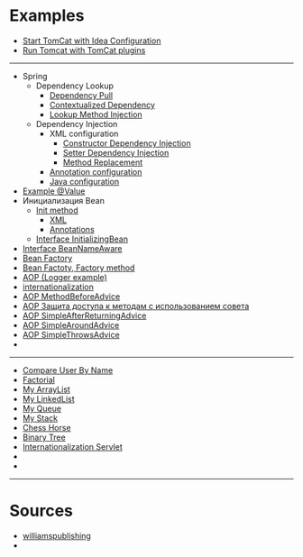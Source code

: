 # Examples

- [Start TomCat with Idea Configuration](tomcat1)
- [Run Tomcat with TomCat plugins](tomcat2)
---
- Spring
    - Dependency Lookup
        - [Dependency Pull](spring1)
        - [Contextualized Dependency](spring2)
        - [Lookup Method Injection](spring8)
    - Dependency Injection
        - XML configuration
            - [Constructor Dependency Injection](spring3)
            - [Setter Dependency Injection](spring4)
            - [Method Replacement](spring9)
        - [Annotation configuration](spring6)
        - [Java configuration](spring7)
- [Example @Value](spring5)
- Инициализация Bean
    - [Init method](spring10)
        - [XML](spring10/src/main/java/kovteba/xml)
        - [Annotations](spring10/src/main/java/kovteba/annotations)
    - [Interface InitializingBean](spring11)
- [Interface BeanNameAware](spring12)
- [Bean Factory](spring13)
- [Bean Factoty, Factory method](spring14)
- [AOP (Logger example)](spring15)
- [internationalization](spring16)
- [AOP MethodBeforeAdvice](aop1)
- [AOP Защита доступа к методам с использованием совета](aop2)
- [AOP SimpleAfterReturningAdvice](aop3)
- [AOP SimpleAroundAdvice](aop4)
- [AOP SimpleThrowsAdvice](aop5)
- []()
---
- [Compare User By Name](example1)
- [Factorial](example2)
- [My ArrayList](example3)
- [My LinkedList](example4)
- [My Queue](example5)
- [My Stack](example6)
- [Chess Horse](example7)
- [Binary Tree](example8)
- [Internationalization Servlet](internationalization)
- []()
- []()
---
# Sources

- [williamspublishing](http://archive.williamspublishing.com/cgi-bin/materials.cgi?isbn=978-5-8459-1992-2)
- [](#)